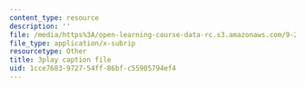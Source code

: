 ```yaml
---
content_type: resource
description: ''
file: /media/https%3A/open-learning-course-data-rc.s3.amazonaws.com/9-20-animal-behavior-fall-2013/1cce7683972754ff86bfc55905794ef4_472234.vtt
file_type: application/x-subrip
resourcetype: Other
title: 3play caption file
uid: 1cce7683-9727-54ff-86bf-c55905794ef4
---
```

